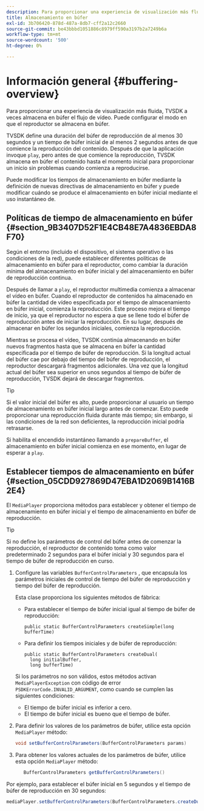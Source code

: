 ```yaml
---
description: Para proporcionar una experiencia de visualización más fluida, TVSDK a veces almacena en búfer el flujo de vídeo. Puede configurar el modo en que el reproductor se almacena en búfer.
title: Almacenamiento en búfer
exl-id: 3b706420-878d-487a-8db7-cff2a12c2660
source-git-commit: be43bbbd1051886c8979ff590a3197b2a7249b6a
workflow-type: tm+mt
source-wordcount: '500'
ht-degree: 0%

---
```


# Información general {#buffering-overview}

Para proporcionar una experiencia de visualización más fluida, TVSDK a veces almacena en búfer el flujo de vídeo. Puede configurar el modo en que el reproductor se almacena en búfer.

TVSDK define una duración del búfer de reproducción de al menos 30 segundos y un tiempo de búfer inicial de al menos 2 segundos antes de que comience la reproducción del contenido. Después de que la aplicación invoque `play`, pero antes de que comience la reproducción, TVSDK almacena en búfer el contenido hasta el momento inicial para proporcionar un inicio sin problemas cuando comienza a reproducirse.

Puede modificar los tiempos de almacenamiento en búfer mediante la definición de nuevas directivas de almacenamiento en búfer y puede modificar cuándo se produce el almacenamiento en búfer inicial mediante el uso instantáneo de.

## Políticas de tiempo de almacenamiento en búfer {#section_9B3407D52F1E4CB48E7A4836EBDA8F70}

Según el entorno (incluido el dispositivo, el sistema operativo o las condiciones de la red), puede establecer diferentes políticas de almacenamiento en búfer para el reproductor, como cambiar la duración mínima del almacenamiento en búfer inicial y del almacenamiento en búfer de reproducción continua.

Después de llamar a `play`, el reproductor multimedia comienza a almacenar el vídeo en búfer. Cuando el reproductor de contenidos ha almacenado en búfer la cantidad de vídeo especificada por el tiempo de almacenamiento en búfer inicial, comienza la reproducción. Este proceso mejora el tiempo de inicio, ya que el reproductor no espera a que se llene todo el búfer de reproducción antes de iniciar la reproducción. En su lugar, después de almacenar en búfer los segundos iniciales, comienza la reproducción.

Mientras se procesa el vídeo, TVSDK continúa almacenando en búfer nuevos fragmentos hasta que se almacena en búfer la cantidad especificada por el tiempo de búfer de reproducción. Si la longitud actual del búfer cae por debajo del tiempo del búfer de reproducción, el reproductor descargará fragmentos adicionales. Una vez que la longitud actual del búfer sea superior en unos segundos al tiempo de búfer de reproducción, TVSDK dejará de descargar fragmentos.

>[!TIP]
>
>Si el valor inicial del búfer es alto, puede proporcionar al usuario un tiempo de almacenamiento en búfer inicial largo antes de comenzar. Esto puede proporcionar una reproducción fluida durante más tiempo; sin embargo, si las condiciones de la red son deficientes, la reproducción inicial podría retrasarse.

Si habilita el encendido instantáneo llamando a `prepareBuffer`, el almacenamiento en búfer inicial comienza en ese momento, en lugar de esperar a `play`.

## Establecer tiempos de almacenamiento en búfer {#section_05CDD927869D47EBA1D2069B1416B2E4}

El `MediaPlayer` proporciona métodos para establecer y obtener el tiempo de almacenamiento en búfer inicial y el tiempo de almacenamiento en búfer de reproducción.

>[!TIP]
>
>Si no define los parámetros de control del búfer antes de comenzar la reproducción, el reproductor de contenido toma como valor predeterminado 2 segundos para el búfer inicial y 30 segundos para el tiempo de búfer de reproducción en curso.

1. Configure las variables `BufferControlParameters` , que encapsula los parámetros iniciales de control de tiempo del búfer de reproducción y tiempo del búfer de reproducción.

   Esta clase proporciona los siguientes métodos de fábrica:

   * Para establecer el tiempo de búfer inicial igual al tiempo de búfer de reproducción:

      ```
      public static BufferControlParameters createSimple(long bufferTime)
      ```

   * Para definir los tiempos iniciales y de búfer de reproducción:

      ```
      public static BufferControlParameters createDual( 
        long initialBuffer,  
        long bufferTime)
      ```
   Si los parámetros no son válidos, estos métodos activan `MediaPlayerException` con código de error `PSDKErrorCode.INVALID_ARGUMENT`, como cuando se cumplen las siguientes condiciones:

   * El tiempo de búfer inicial es inferior a cero.
   * El tiempo de búfer inicial es bueno que el tiempo de búfer.


1. Para definir los valores de los parámetros de búfer, utilice esta opción `MediaPlayer` método:

   ```java
   void setBufferControlParameters(BufferControlParameters params)
   ```

1. Para obtener los valores actuales de los parámetros de búfer, utilice esta opción `MediaPlayer` método:

   ```java
      BufferControlParameters getBufferControlParameters()  
   ```

<!--<a id="example_DE0580B3AD404635825D3301C1F096B6"></a>-->

Por ejemplo, para establecer el búfer inicial en 5 segundos y el tiempo de búfer de reproducción en 30 segundos:

```java
mediaPlayer.setBufferControlParameters(BufferControlParameters.createDual(5000, 30000));
```
